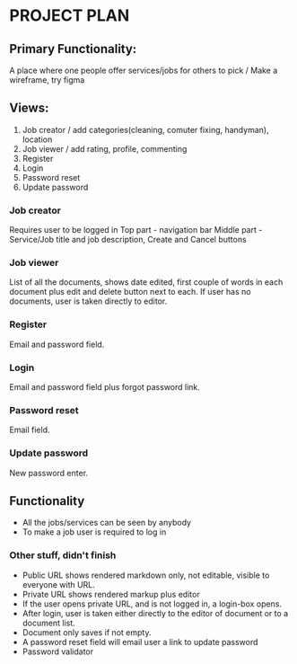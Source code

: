 # PROJECT PLAN

## Primary Functionality:
A place where one people offer services/jobs for others to pick / Make a wireframe, try figma

## Views:
1. Job creator / add categories(cleaning, comuter fixing, handyman), location
2. Job viewer / add rating, profile, commenting
3. Register
4. Login
5. Password reset
6. Update password

### Job creator
Requires user to be logged in
Top part - navigation bar
Middle part  - Service/Job title and job description, Create and Cancel buttons 

### Job viewer
List of all the documents, shows date edited, first couple of words in each document plus edit and delete button next to each. If user has no documents, user is taken directly to editor.

### Register
Email and password field.

### Login
Email and password field plus forgot password link.

### Password reset
Email field.

### Update password
New password enter.

## Functionality
- All the jobs/services can be seen by anybody
- To make a job user is required to log in

### Other stuff, didn't finish
- Public URL shows rendered markdown only, not editable, visible to everyone with URL.
- Private URL shows rendered markup plus editor
- If the user opens private URL, and is not logged in, a login-box opens.
- After login, user is taken either directly to the editor of document or to a document list.
- Document only saves if not empty.
- A password reset field will email user a link to update password
- Password validator






